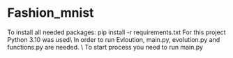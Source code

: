 # Fashion_mnist
To install all needed packages: pip install -r requirements.txt
For this project Python 3.10 was used\\
In order to run Evloution, main.py, evolution.py and functions.py are needed. \\
To start process you need to run main.py
